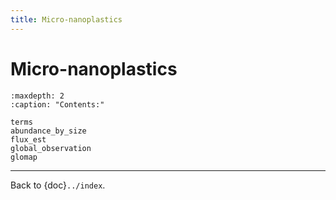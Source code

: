 ```yaml
---
title: Micro-nanoplastics
---
```


# Micro-nanoplastics

```{toctree}
:maxdepth: 2
:caption: "Contents:"

terms
abundance_by_size
flux_est
global_observation
glomap
```

---

Back to {doc}`../index`.

```{disqus}

```
